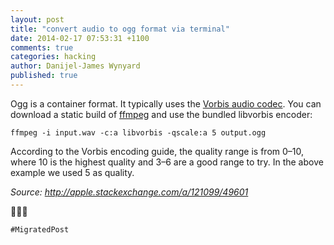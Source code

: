 ```yaml
---
layout: post
title: "convert audio to ogg format via terminal"
date: 2014-02-17 07:53:31 +1100
comments: true
categories: hacking
author: Danijel-James Wynyard
published: true
---
```

Ogg is a container format. It typically uses the [Vorbis audio codec](http://www.vorbis.com). You can download a static build of [ffmpeg](http://ffmpegmac.net/) and use the bundled libvorbis encoder:

    ffmpeg -i input.wav -c:a libvorbis -qscale:a 5 output.ogg

According to the Vorbis encoding guide, the quality range is from 0–10, where 10 is the highest quality and 3–6 are a good range to try. In the above example we used 5 as quality.

_Source: http://apple.stackexchange.com/a/121099/49601_

🍇🍇🍇

`#MigratedPost`

